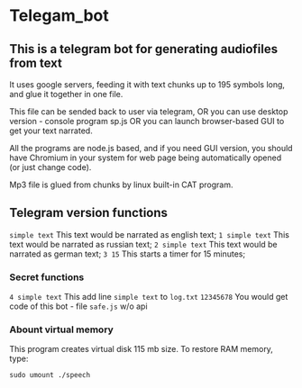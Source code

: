 # Telegam_bot
## This is a telegram bot for generating audiofiles from text

It uses google servers, feeding it with text chunks up to 195 symbols long, 
and glue it together in one file.

This file can be sended back to user via telegram, OR you can use desktop
version - console program sp.js OR you can launch browser-based GUI to 
get your text narrated.

All the programs are node.js based, and if you need GUI version, you 
should have Chromium in your system for web page being automatically opened
(or just change code).

Mp3 file is glued from chunks by linux built-in CAT program.

## Telegram version functions

`simple text`     This text would be narrated as english text;
`1 simple text`   This text would be narrated as russian text;
`2 simple text`   This text would be narrated as german text;
`3 15`            This starts a timer for 15 minutes;

### Secret functions

`4 simple text`   This add line `simple text` to `log.txt`
`12345678`        You would get code of this bot - file `safe.js` w/o api

### Abount virtual memory

This program creates virtual disk 115 mb size. To restore RAM memory, type:

`sudo umount ./speech`
